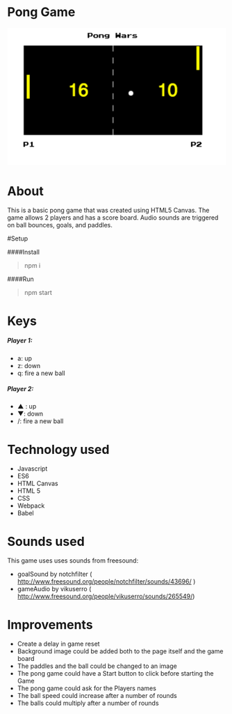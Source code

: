 
# Pong Game
![Alt text](https://github.com/annakviese/pong-game/blob/master/documentation/images/pong-game.png)

# About 
This is a basic pong game that was created using HTML5 Canvas.
The game allows 2 players and has a score board. 
Audio sounds are triggered on ball bounces, goals, and paddles. 

#Setup

####Install

> npm i

####Run

> npm start

# Keys 
##### Player 1:
* a: up
* z: down
* q: fire a new ball

##### Player 2:
* ▲ : up
* ▼: down
* /: fire a new ball

# Technology used 
* Javascript
* ES6 
* HTML Canvas
* HTML 5
* CSS
* Webpack 
* Babel

# Sounds used 

This game uses uses sounds from freesound:

* goalSound by notchfilter ( http://www.freesound.org/people/notchfilter/sounds/43696/ )
* gameAudio by vikuserro ( http://www.freesound.org/people/vikuserro/sounds/265549/)


# Improvements
* Create a delay in game reset
* Background image could be added both to the page itself and the game board
* The paddles and the ball could be changed to an image
* The pong game could have a Start button to click before starting the Game
* The pong game could ask for the Players names
* The ball speed could increase after a number of rounds
* The balls could multiply after a number of rounds 

